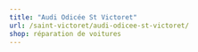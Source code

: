 ```yaml
---
title: "Audi Odicée St Victoret"
url: /saint-victoret/audi-odicee-st-victoret/
shop: réparation de voitures
---
```

